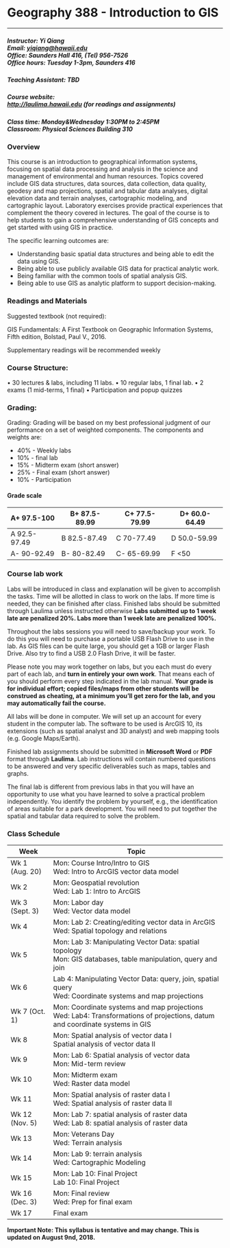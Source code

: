 # Geography 388 - Introduction to GIS

---
##### Instructor: Yi Qiang <br/>Email: yiqiang@hawaii.edu <br/>Office: Saunders Hall 416, (Tel) 956-7526 <br/>Office hours:  Tuesday 1-3pm, Saunders 416

##### Teaching Assistant: TBD

##### Course website:<br/> http://laulima.hawaii.edu (for readings and assignments)

##### Class time: Monday&Wednesday 1:30PM to 2:45PM <br/>Classroom: Physical Sciences Building 310 

### Overview
This course is an introduction to geographical information systems, focusing on spatial data processing and analysis in the science and management of environmental and human resources.  Topics covered include GIS data structures, data sources, data collection, data quality, geodesy and map projections, spatial and tabular data analyses, digital elevation data and terrain analyses, cartographic modeling, and cartographic layout.  Laboratory exercises provide practical experiences that complement the theory covered in lectures. The goal of the course is to help students to gain a comprehensive understanding of GIS concepts and get started with using GIS in practice.

The specific learning outcomes are:
* 	Understanding basic spatial data structures and being able to edit the data using GIS.
* 	Being able to use publicly available GIS data for practical analytic work.
* 	Being familiar with the common tools of spatial analysis GIS.
* 	Being able to use GIS as analytic platform to support decision-making.

### Readings and Materials
Suggested textbook (not required):

GIS Fundamentals: A First Textbook on Geographic Information Systems, Fifth edition, Bolstad, Paul V., 2016.

Supplementary readings will be recommended weekly

 
### Course Structure: 
•	30 lectures & labs, including 11 labs.
•	10 regular labs, 1 final lab.
•	2 exams (1 mid-terms, 1 final)
•	Participation and popup quizzes

### Grading:
Grading: Grading will be based on my best professional judgment of our performance on a set of weighted components. The components and weights are:
- 40% - Weekly labs
- 10% - final lab
- 15% - Midterm exam (short answer)
- 25% - Final exam (short answer)
- 10% - Participation

#### Grade scale

|A+ 97.5-100	|B+ 87.5-89.99	|C+ 77.5-79.99	|D+ 60.0-64.49|
|---------------|-------|--------|--------|
|A   92.5-97.49	|B   82.5-87.49	|C   70-77.49	|D   50.0-59.99|
|A-  90-92.49	|B-  80-82.49	|C-  65-69.99	|F   <50|

### Course lab work
Labs will be introduced in class and explanation will be given to accomplish the tasks.  Time will be allotted in class to work on the labs.  If more time is needed, they can be finished after class.  Finished labs should be submitted through Laulima unless instructed otherwise **Labs submitted up to 1 week late are penalized 20%. Labs more than 1 week late are penalized 100%.**

Throughout the labs sessions you will need to save/backup your work.  To do this you will need to purchase a portable USB Flash Drive to use in the lab.  As GIS files can be quite large, you should get a 1GB or larger Flash Drive.   Also try to find a USB 2.0 Flash Drive, it will be faster.  

Please note you may work together on labs, but you each must do every part of each lab, and **turn in entirely your own work**.  That means each of you should perform every step indicated in the lab manual. **Your grade is for individual effort; copied files/maps from other students will be construed as cheating, at a minimum you’ll get zero for the lab, and you may automatically fail the course.**

All labs will be done in computer. We will set up an account for every student in the computer lab. The software to be used is ArcGIS 10, its extensions (such as spatial analyst and 3D analyst) and web mapping tools (e.g. Google Maps/Earth).

Finished lab assignments should be submitted in **Microsoft Word** or **PDF** format through **Laulima**. Lab instructions will contain numbered questions to be answered and very specific deliverables such as maps, tables and graphs.

The final lab is different from previous labs in that you will have an opportunity to use what you have learned to solve a practical problem independently. You identify the problem by yourself, e.g., the identification of areas suitable for a park development. You will need to put together the spatial and tabular data required to solve the problem. 

### Class Schedule
|Week |   Topic|
|---|---|
|Wk 1 (Aug. 20)|Mon: Course Intro/Intro to GIS <br> Wed: Intro to ArcGIS vector data model|
|Wk 2|Mon: Geospatial revolution <br> Wed: Lab 1: Intro to ArcGIS|
|Wk 3 (Sept. 3)|Mon: Labor day <br> Wed: Vector data model|
|Wk 4|Mon: Lab 2: Creating/editing vector data in ArcGIS <br> Wed: Spatial topology and relations|
|Wk 5|Mon: Lab 3: Manipulating Vector Data: spatial topology <br> Mon: GIS databases, table manipulation, query and join|
|Wk 6|Lab 4: Manipulating Vector Data: query, join, spatial query <br> Wed: Coordinate systems and map projections|
|Wk 7 (Oct. 1)|Mon: Coordinate systems and map projections <br> Wed: Lab4: Transformations of projections, datum and coordinate systems in GIS |
|Wk 8|Mon: Spatial analysis of vector data I <br> Spatial analysis of vector data II|
|Wk 9|Mon: Lab 6: Spatial analysis of vector data <br> Mon: Mid-term review|
|Wk 10| Mon: Midterm exam <br>Wed: Raster data model|
|Wk 11| Mon: Spatial analysis of raster data I <br> Wed: Spatial analysis of raster data II|
|Wk 12 (Nov. 5)| Mon: Lab 7: spatial analysis of raster data  <br> Wed: Lab 8: spatial analysis of raster data |
|Wk 13 | Mon: Veterans Day <br> Wed: Terrain analysis|
|Wk 14| Mon: Lab 9: terrain analysis <br> Wed: Cartographic Modeling
|Wk 15| Mon: Lab 10: Final Project  <br>  Lab 10: Final Project |
|Wk 16 (Dec. 3)| Mon: Final review <br>  Wed: Prep for final exam|
|Wk 17| Final exam|


**Important Note: This syllabus is tentative and may change. This is updated on August 9nd, 2018.**
